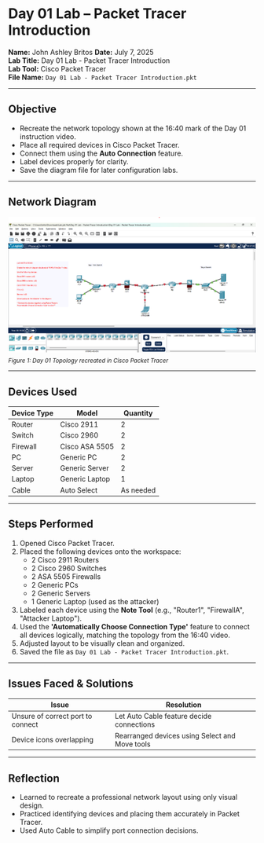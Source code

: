 # Day 01 Lab – Packet Tracer Introduction 

**Name:** John Ashley Britos
**Date:** July 7, 2025  
**Lab Title:** Day 01 Lab - Packet Tracer Introduction  
**Lab Tool:** Cisco Packet Tracer  
**File Name:** `Day 01 Lab - Packet Tracer Introduction.pkt`

---

## Objective

- Recreate the network topology shown at the 16:40 mark of the Day 01 instruction video.
- Place all required devices in Cisco Packet Tracer.
- Connect them using the **Auto Connection** feature.
- Label devices properly for clarity.
- Save the diagram file for later configuration labs.

---

## Network Diagram

![Day 01 Topology](./assets/day1.png)  
<sub>*Figure 1: Day 01 Topology recreated in Cisco Packet Tracer*</sub>

---

## Devices Used

| Device Type | Model         | Quantity |
|-------------|---------------|----------|
| Router      | Cisco 2911    | 2        |
| Switch      | Cisco 2960    | 2        |
| Firewall    | Cisco ASA 5505| 2        |
| PC          | Generic PC    | 2        |
| Server      | Generic Server| 2        |
| Laptop      | Generic Laptop| 1        |
| Cable       | Auto Select   | As needed| 

---

## Steps Performed

1. Opened Cisco Packet Tracer.
2. Placed the following devices onto the workspace:
    - 2 Cisco 2911 Routers
    - 2 Cisco 2960 Switches
    - 2 ASA 5505 Firewalls
    - 2 Generic PCs
    - 2 Generic Servers
    - 1 Generic Laptop (used as the attacker)
3. Labeled each device using the **Note Tool** (e.g., "Router1", "FirewallA", "Attacker Laptop").
4. Used the **'Automatically Choose Connection Type'** feature to connect all devices logically, matching the topology from the 16:40 video.
5. Adjusted layout to be visually clean and organized.
6. Saved the file as `Day 01 Lab - Packet Tracer Introduction.pkt`.

---

## Issues Faced & Solutions

| Issue                            | Resolution                                         |
|----------------------------------|----------------------------------------------------|
| Unsure of correct port to connect| Let Auto Cable feature decide connections          |
| Device icons overlapping         | Rearranged devices using Select and Move tools     |

---

## Reflection

- Learned to recreate a professional network layout using only visual design.
- Practiced identifying devices and placing them accurately in Packet Tracer.
- Used Auto Cable to simplify port connection decisions.
